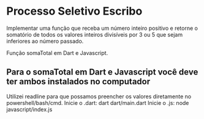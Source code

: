 # Processo Seletivo Escribo

Implementar uma função que receba um número inteiro positivo e retorne o somatório 
de todos os valores inteiros divisíveis por 3 ou 5 que sejam inferiores ao número passado.

Função somaTotal em Dart e Javascript.

## Para o somaTotal em Dart e Javascript você deve ter ambos instalados no computador

 Utilizei readline para que possamos preencher os valores diretamente no powershell/bash/cmd.
 Inicie o .dart: dart dart/main.dart
 Inicie o .js: node javascript/index.js

